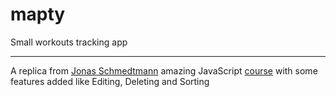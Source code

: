# mapty
Small workouts tracking app 

--- 

A replica from [Jonas Schmedtmann](https://github.com/jonasschmedtmann) amazing JavaScript [course](https://www.udemy.com/course/the-complete-javascript-course/) with some features added like Editing, Deleting and Sorting 
